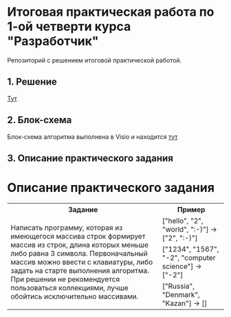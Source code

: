 # Итоговая практическая работа по 1-ой четверти курса "Разработчик"

Репозиторий с решением итоговой практической работой.

## 1. Решение 

[Тут](https://github.com/AdilBikeev/1st-exam-geekbrains/src/1st-exam-geekbrains)


## 2. Блок-схема

Блок-схема алгоритма выполнена в Visio и находится [тут](https://github.com/AdilBikeev/1st-exam-geekbrains/Блок-схема.vsdx)

## 3. Описание практического задания

# Описание практического задания

<table>
	<tr>
	    <th>Задание</th>
	    <th>Пример</th>  
	</tr>
    <tr>
	    <td rowspan="3" width="70%">Написать программу, которая из имеющегося массива строк формирует массив из строк, длина которых меньше либо равна 3 символа. Первоначальный массив можно ввести с клавиатуры, либо задать на старте выполнения алгоритма. При решении не рекомендуется пользоваться коллекциями, лучше обойтись исключительно массивами.</td>
	    <td>["hello", "2", "world", ":-)"] -> ["2", ":-)"]</td>  
	</tr>
    <tr>
	    <td>["1234", "1567", "-2", "computer science"] -> ["-2"]</td>  
    </tr>
        <tr>
	    <td>["Russia", "Denmark", "Kazan"] -> []</td>  
    </tr>
</table>
